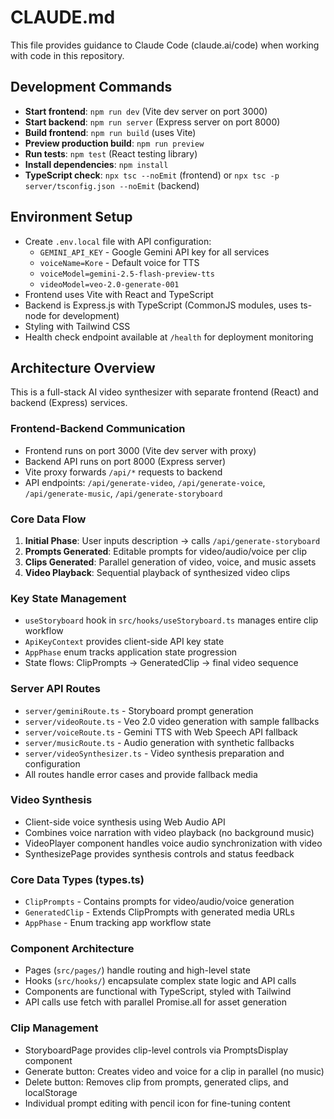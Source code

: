 # CLAUDE.md

This file provides guidance to Claude Code (claude.ai/code) when working with code in this repository.

## Development Commands

- **Start frontend**: `npm run dev` (Vite dev server on port 3000)
- **Start backend**: `npm run server` (Express server on port 8000)
- **Build frontend**: `npm run build` (uses Vite)
- **Preview production build**: `npm run preview`
- **Run tests**: `npm test` (React testing library)
- **Install dependencies**: `npm install`
- **TypeScript check**: `npx tsc --noEmit` (frontend) or `npx tsc -p server/tsconfig.json --noEmit` (backend)

## Environment Setup

- Create `.env.local` file with API configuration:
  - `GEMINI_API_KEY` - Google Gemini API key for all services
  - `voiceName=Kore` - Default voice for TTS
  - `voiceModel=gemini-2.5-flash-preview-tts`
  - `videoModel=veo-2.0-generate-001`
- Frontend uses Vite with React and TypeScript
- Backend is Express.js with TypeScript (CommonJS modules, uses ts-node for development)
- Styling with Tailwind CSS
- Health check endpoint available at `/health` for deployment monitoring

## Architecture Overview

This is a full-stack AI video synthesizer with separate frontend (React) and backend (Express) services.

### Frontend-Backend Communication
- Frontend runs on port 3000 (Vite dev server with proxy)
- Backend API runs on port 8000 (Express server)
- Vite proxy forwards `/api/*` requests to backend
- API endpoints: `/api/generate-video`, `/api/generate-voice`, `/api/generate-music`, `/api/generate-storyboard`

### Core Data Flow
1. **Initial Phase**: User inputs description → calls `/api/generate-storyboard`
2. **Prompts Generated**: Editable prompts for video/audio/voice per clip
3. **Clips Generated**: Parallel generation of video, voice, and music assets
4. **Video Playback**: Sequential playback of synthesized video clips

### Key State Management
- `useStoryboard` hook in `src/hooks/useStoryboard.ts` manages entire clip workflow
- `ApiKeyContext` provides client-side API key state
- `AppPhase` enum tracks application state progression
- State flows: ClipPrompts → GeneratedClip → final video sequence

### Server API Routes
- `server/geminiRoute.ts` - Storyboard prompt generation
- `server/videoRoute.ts` - Veo 2.0 video generation with sample fallbacks  
- `server/voiceRoute.ts` - Gemini TTS with Web Speech API fallback
- `server/musicRoute.ts` - Audio generation with synthetic fallbacks
- `server/videoSynthesizer.ts` - Video synthesis preparation and configuration
- All routes handle error cases and provide fallback media

### Video Synthesis
- Client-side voice synthesis using Web Audio API
- Combines voice narration with video playback (no background music)
- VideoPlayer component handles voice audio synchronization with video
- SynthesizePage provides synthesis controls and status feedback

### Core Data Types (types.ts)
- `ClipPrompts` - Contains prompts for video/audio/voice generation
- `GeneratedClip` - Extends ClipPrompts with generated media URLs  
- `AppPhase` - Enum tracking app workflow state

### Component Architecture
- Pages (`src/pages/`) handle routing and high-level state
- Hooks (`src/hooks/`) encapsulate complex state logic and API calls
- Components are functional with TypeScript, styled with Tailwind
- API calls use fetch with parallel Promise.all for asset generation

### Clip Management
- StoryboardPage provides clip-level controls via PromptsDisplay component
- Generate button: Creates video and voice for a clip in parallel (no music)
- Delete button: Removes clip from prompts, generated clips, and localStorage
- Individual prompt editing with pencil icon for fine-tuning content